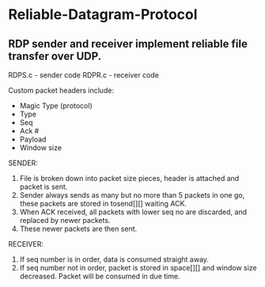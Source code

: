 # Reliable-Datagram-Protocol
## RDP sender and receiver implement reliable file transfer over UDP.

RDPS.c - sender code
RDPR.c - receiver code

Custom packet headers include:
- Magic Type (protocol)
- Type
- Seq 
- Ack #
- Payload
- Window size


SENDER:

1. File is broken down into packet size pieces, header is attached and packet is sent.
2. Sender always sends as many but no more than 5 packets in one go, these packets are stored in tosend[][] waiting ACK.
3. When ACK received, all packets with lower seq no are discarded, and replaced by newer packets.
4. These newer packets are then sent.

RECEIVER:

1. If seq number is in order, data is consumed straight away.
2. If seq number not in order, packet is stored in space[][] and window size decreased. Packet will be consumed in due time.




